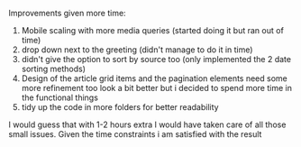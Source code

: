 Improvements given more time:

1. Mobile scaling with more media queries (started doing it but ran out of time)
2. drop down next to the greeting (didn't manage to do it in time)
3. didn't give the option to sort by source too (only implemented the 2 date sorting methods)
4. Design of the article grid items and the pagination elements need some more refinement too look a bit better but i decided to spend more time in the functional things
5. tidy up the code in more folders for better readability

I would guess that with 1-2 hours extra I would have taken care of all those small issues. Given the time constraints i am satisfied with the result
